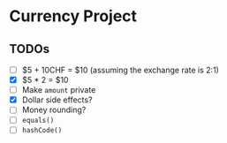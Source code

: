 # Currency Project

## TODOs

- [ ] $5 + 10CHF = $10 (assuming the exchange rate is 2:1)
- [x] $5 \* 2 = $10
- [ ] Make `amount` private
- [x] Dollar side effects?
- [ ] Money rounding?
- [ ] `equals()`
- [ ] `hashCode()`
